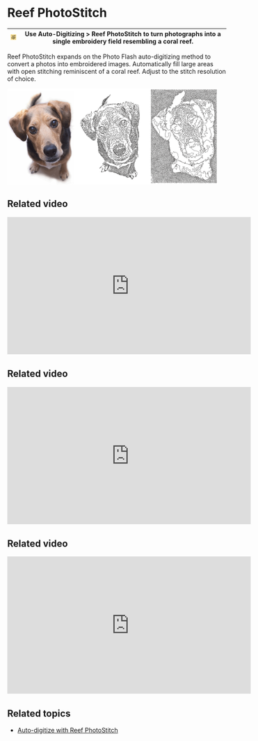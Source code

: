 # Reef PhotoStitch

| ![ReefPhotoStitch.png](assets/ReefPhotoStitch.png) | Use Auto-Digitizing > Reef PhotoStitch to turn photographs into a single embroidery field resembling a coral reef. |
| -------------------------------------------------- | ------------------------------------------------------------------------------------------------------------------ |

Reef PhotoStitch expands on the Photo Flash auto-digitizing method to convert a photos into embroidered images. Automatically fill large areas with open stitching reminiscent of a coral reef. Adjust to the stitch resolution of choice.

![ReefPhotoStitch2.png](assets/ReefPhotoStitch2.png)

## Related video

<iframe src="https://www.youtube.com/embed/kIrwjYuaj_c" frameborder="0" 
		 allow="accelerometer; autoplay; encrypted-media; gyroscope; picture-in-picture" 
		 allowfullscreen="" style="width: 560px; height: 315px;">
<p>&#160;</p>
</iframe>

## Related video

<iframe src="https://www.youtube.com/embed/QCeDOsxuag0" frameborder="0" 
		 allow="accelerometer; autoplay; encrypted-media; gyroscope; picture-in-picture" 
		 allowfullscreen="" style="width: 560px; height: 315px;">
<p>&#160;</p>
</iframe>

## Related video

<iframe src="https://www.youtube.com/embed/FfkXudzg6s8" title="YouTube video player" 
		 frameborder="0" allow="accelerometer; autoplay; clipboard-write; encrypted-media; gyroscope; picture-in-picture" 
		 allowfullscreen="" style="width: 560px; height: 315px;">
<p>&#160;</p>
</iframe>

## Related topics

- [Auto-digitize with Reef PhotoStitch](../../Automatic/automatic/Auto-digitize_with_Reef_PhotoStitch)
